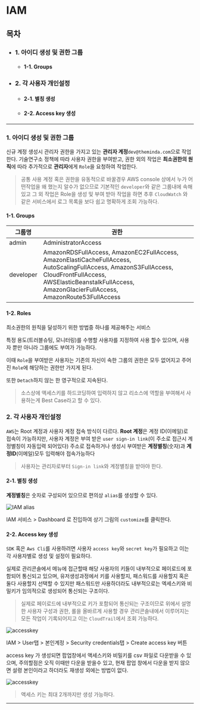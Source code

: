# IAM 

## 목차

- ### 1. 아이디 생성 및 권한 그룹
	- #### 1-1. Groups
- ### 2. 각 사용자 개인설정
	- #### 2-1. 별칭 생성
	- #### 2-2. Access key 생성
---

### 1. 아이디 생성 및 권한 그룹

신규 계정 생성시 관리자 권한을 가지고 있는 **관리자 계정**`dev@theminda.com`으로 작업한다.
기술연구소 정책에 따라 사용자 권한을 부여받고,
권한 외의 작업은 **최소권한의 원칙**에 따라 추가적으로 **관리자**에게 `Role`을 요청하여 작업한다.
> 공통 사용 계정 혹은 권한을 유동적으로 바꿀경우 AWS console 상에서 누가 어떤작업을 왜 했는지 알수가 없으므로
> 기본적인 `developer`와 같은 그룹내에 속해 있고 그 외 작업은 Role을 생성 및 부여 받아 작업을 하면
> 추후 `CloudWatch` 와 같은 서비스에서 로그 목록을 보다 쉽고 명확하게 조회 가능하다.

#### 1-1. Groups


| 그룹명 | 권한 |
|--------|--------|
| admin | AdministratorAccess |
| developer | AmazonRDSFullAccess, AmazonEC2FullAccess, AmazonElastiCacheFullAccess, AutoScalingFullAccess, AmazonS3FullAccess, CloudFrontFullAccess, AWSElasticBeanstalkFullAccess, AmazonGlacierFullAccess, AmazonRoute53FullAccess |

#### 1-2. Roles

최소권한의 원칙을 달성하기 위한 방법중 하나를 제공해주는 서비스

특정 용도(트러블슈팅, 모니터링)를 수행할 사용자를 지정하여 사용 할수 있으며, 사용자 뿐만 아니라 그룹에도 부여가 가능하다.

이때 `Role`을 부여받은 사용자는 기존의 자신이 속한 그룹의 권한은 모두 없어지고 주어진 `Role`에 해당하는 권한만 가지게 된다.

또한 `Detach`하지 않는 한 영구적으로 지속된다.

> 소스상에 액세스키를 하드코딩하여 입력하지 않고 리소스에 역할을 부여해서 사용하는게 Best Case라고 할 수 있다.

### 2. 각 사용자 개인설정

`AWS`는 Root 계정과 사용자 계정 접속 방식이 다르다.
**Root 계정**은 계정 ID(이메일)로 접속이 가능하지만,
사용자 계정은 부여 받은 `user sign-in link`(이 주소로 접근시 계정별칭이 자동입력 되어있다)
주소로 접속하거나 생성시 부여받은 **계정별칭**(숫자)과 **계정ID**(이메일)모두 입력해야 접속가능하다

> 사용자는 관리자로부터 `Sign-in link`와 계정별칭을 받아야 한다.

#### 2-1. 별칭 생성

**계정별칭**은 숫자로 구성되어 있으므로 편의상 `alias`를 생성할 수 있다.

![IAM alias][1]

IAM 서비스 > Dashboard 로 진입하여 상기 그림의 `customize`를 클릭한다.

#### 2-2. Access key 생성

`SDK` 혹은 `Aws Cli`를 사용하려면 사용자 `access key`와 `secret key`가 필요하고 이는 각 사용자별로 생성 및 설정이 필요하다.

실제로 관리콘솔에서 메뉴에 접근할때 해당 사용자의 키들이 내부적으로 페이로드에 포함되어 통신되고 있으며,
유저생성과정에서 키를 사용할지, 패스워드를 사용할지 혹은 둘다 사용할지 선택할 수 있지만
패스워드만 사용하더라도 내부적으로는 엑세스키와 비밀키가 임의적으로 생성되어 통신되는 구조이다.

> 실제로 페이로드에 내부적으로 키가 포함되어 통신되는 구조이므로 
> 위에서 설명한 사용자 구성과 권한, 롤을 올바르게 사용할 경우
> 관리콘솔내에서 이루어지는 모든 작업이 기록되어지고 이는 `CloudTrail`에서 조회 가능하다.

![accesskey][2]

IAM > User탭 > 본인계정 > Security credentials탭 > Create access key 버튼

access key 가 생성되면 팝업창에서 액세스키와 비밀키를 csv 파일로 다운받을 수 있으며,
주의할점은 오직 이때만 다운을 받을수 있고, 현재 팝업 창에서 다운을 받지 않으면 설령 본인이라고 하더라도
재생성 외에는 방법이 없다.

![accesskey][3]

> 액세스 키는 최대 2개까지만 생성 가능하다.

---

[1]: https://github.com/theminda/aws-setting/blob/master/AMC/asset/iam_1.png
[2]: https://github.com/theminda/aws-setting/blob/master/AMC/asset/iam_2.png
[3]: https://github.com/theminda/aws-setting/blob/master/AMC/asset/iam_3.png





